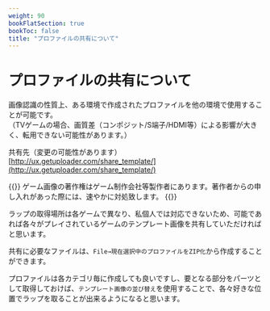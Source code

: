 ```yaml
---
weight: 90
bookFlatSection: true
bookToc: false
title: "プロファイルの共有について"
---
```


# プロファイルの共有について

画像認識の性質上、ある環境で作成されたプロファイルを他の環境で使用することが可能です。\
（TVゲームの場合、画質差（コンポジット/S端子/HDMI等）による影響が大きく、転用できない可能性があります。）

共有先（変更の可能性があります）
[http://ux.getuploader.com/share_template/](http://ux.getuploader.com/share_template/)

{{<hint danger>}}
ゲーム画像の著作権はゲーム制作会社等製作者にあります。著作者からの申し入れがあった際には、速やかに対処致します。
{{</hint>}}

ラップの取得場所は各ゲームで異なり、私個人では対応できないため、可能であれば各々がプレイされているゲームのテンプレート画像を共有していただければと思います。

共有に必要なファイルは、```File→現在選択中のプロファイルをZIP化```から作成することができます。

プロファイルは各カテゴリ毎に作成しても良いですし、要となる部分をパーツとして取得しておけば、```テンプレート画像の並び替え```を使用することで、各々好きな位置でラップを取ることが出来るようになると思います。
